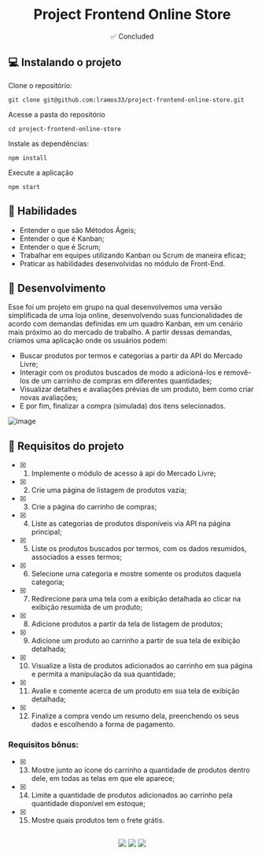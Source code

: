 <h1 align="center">Project Frontend Online Store</h1>

<p align="center">✅ Concluded</p>

## 💻 Instalando o projeto

Clone o repositório:

```
git clone git@github.com:lramos33/project-frontend-online-store.git
```

Acesse a pasta do repositório

```
cd project-frontend-online-store
```

Instale as dependências:
```
npm install
```

Execute a aplicação
```
npm start
```

## 🚀 Habilidades

- Entender o que são Métodos Ágeis;
- Entender o que é Kanban;
- Entender o que é Scrum;
- Trabalhar em equipes utilizando Kanban ou Scrum de maneira eficaz;
- Praticar as habilidades desenvolvidas no módulo de Front-End.


## 🔧 Desenvolvimento

Esse foi um projeto em grupo na qual desenvolvemos uma versão simplificada de uma loja online, desenvolvendo suas funcionalidades de acordo com demandas definidas em um quadro Kanban, em um cenário mais próximo ao do mercado de trabalho. A partir dessas demandas, criamos uma aplicação onde os usuários podem:

- Buscar produtos por termos e categorias a partir da API do Mercado Livre;
- Interagir com os produtos buscados de modo a adicioná-los e removê-los de um carrinho de compras em diferentes quantidades;
- Visualizar detalhes e avaliações prévias de um produto, bem como criar novas avaliações;
- E por fim, finalizar a compra (simulada) dos itens selecionados.

![image]()

## 📝 Requisitos do projeto

- [x] 1. Implemente o módulo de acesso à api do Mercado Livre;

- [x] 2. Crie uma página de listagem de produtos vazia;

- [x] 3. Crie a página do carrinho de compras;

- [x] 4. Liste as categorias de produtos disponíveis via API na página principal;

- [x] 5. Liste os produtos buscados por termos, com os dados resumidos, associados a esses termos;

- [x] 6. Selecione uma categoria e mostre somente os produtos daquela categoria;

- [x] 7. Redirecione para uma tela com a exibição detalhada ao clicar na exibição resumida de um produto;

- [x] 8. Adicione produtos a partir da tela de listagem de produtos;

- [x] 9. Adicione um produto ao carrinho a partir de sua tela de exibição detalhada;

- [x] 10. Visualize a lista de produtos adicionados ao carrinho em sua página e permita a manipulação da sua quantidade;

- [x] 11. Avalie e comente acerca de um produto em sua tela de exibição detalhada;

- [x] 12. Finalize a compra vendo um resumo dela, preenchendo os seus dados e escolhendo a forma de pagamento.

### Requisitos bônus:

- [x] 13. Mostre junto ao ícone do carrinho a quantidade de produtos dentro dele, em todas as telas em que ele aparece;

- [x] 14. Limite a quantidade de produtos adicionados ao carrinho pela quantidade disponível em estoque;

- [x] 15. Mostre quais produtos tem o frete grátis.

##

<div align="center">
  <img src="https://shields.io/github/repo-size/lramos33/project-frontend-online-store">
  <img src="https://shields.io/github/languages/top/lramos33/project-frontend-online-store">
  <img src="https://shields.io/github/last-commit/lramos33/project-frontend-online-store">
</div>
